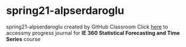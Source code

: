 # spring21-alpserdaroglu
spring21-alpserdaroglu created by GitHub Classroom
Click [here](https://bu-ie-360.github.io/spring21-alpserdaroglu/) to accessmy progress journal for **IE 360 Statistical Forecasting and Time Series** course
